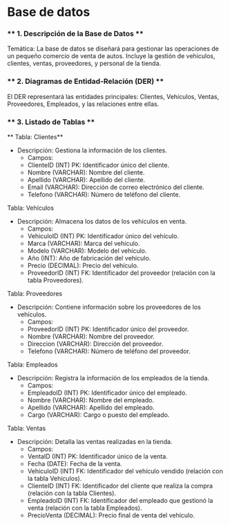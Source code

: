 # Base de datos

### ** 1. Descripción de la Base de Datos **

Temática:
La base de datos se diseñará para gestionar las operaciones de un pequeño comercio de venta de autos. Incluye la gestión de vehículos, clientes, ventas, proveedores, y personal de la tienda.

### ** 2. Diagramas de Entidad-Relación (DER) **

El DER representará las entidades principales: Clientes, Vehículos, Ventas, Proveedores, Empleados, y las relaciones entre ellas.


### ** 3. Listado de Tablas **

** Tabla: Clientes**
- Descripción: Gestiona la información de los clientes.
	- Campos:
	- ClienteID (INT) PK: Identificador único del cliente.
	- Nombre (VARCHAR): Nombre del cliente.
	- Apellido (VARCHAR): Apellido del cliente.
	- Email (VARCHAR): Dirección de correo electrónico del cliente.
	- Telefono (VARCHAR): Número de teléfono del cliente.

Tabla: Vehículos
- Descripción: Almacena los datos de los vehículos en venta.
	- Campos:
	- VehiculoID (INT) PK: Identificador único del vehículo.
	- Marca (VARCHAR): Marca del vehículo.
	- Modelo (VARCHAR): Modelo del vehículo.
	- Año (INT): Año de fabricación del vehículo.
	- Precio (DECIMAL): Precio del vehículo.
	- ProveedorID (INT) FK: Identificador del proveedor (relación con la tabla Proveedores).

Tabla: Proveedores
- Descripción: Contiene información sobre los proveedores de los vehículos.
	- Campos:
	- ProveedorID (INT) PK: Identificador único del proveedor.
	- Nombre (VARCHAR): Nombre del proveedor.
	- Direccion (VARCHAR): Dirección del proveedor.
	- Telefono (VARCHAR): Número de teléfono del proveedor.

Tabla: Empleados
- Descripción: Registra la información de los empleados de la tienda.
	- Campos:
	- EmpleadoID (INT) PK: Identificador único del empleado.
	- Nombre (VARCHAR): Nombre del empleado.
	- Apellido (VARCHAR): Apellido del empleado.
	- Cargo (VARCHAR): Cargo o puesto del empleado.

Tabla: Ventas
- Descripción: Detalla las ventas realizadas en la tienda.
	- Campos:
	- VentaID (INT) PK: Identificador único de la venta.
	- Fecha (DATE): Fecha de la venta.
	- VehiculoID (INT) FK: Identificador del vehículo vendido (relación con la tabla Vehículos).
	- ClienteID (INT) FK: Identificador del cliente que realiza la compra (relación con la tabla Clientes).
	- EmpleadoID (INT) FK: Identificador del empleado que gestionó la venta (relación con la tabla Empleados).
	- PrecioVenta (DECIMAL): Precio final de venta del vehículo.


